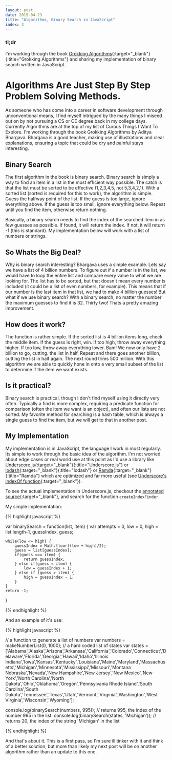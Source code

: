 ```yaml
---
layout: post
date: 2015-04-23
title: "Algorithms, Binary Search in JavaScript"
index: 3
---
```


### tl;dr

I'm working through the book
[Grokking Algorithms]('http://www.amazon.com/Grokking-Algorithms-illustrated-programmers-curious/dp/1617292230'){:target="_blank"}{:title="Grokking Algorithms"} and sharing my implementation of binary search written in JavaScript.

# Algorithms Are Just Step By Step Problem Solving Methods.

As someone who has come into a career in software development through unconventional means, I find
myself intrigued by the many things I miseed out on by not pursuing a CS or CE degree back in my college
days.  Currently Algorithms are at the top of my list of Curous Things I Want To Explore.  I'm working
through the book Grokking Algorithms by Aditya Bhargava.  Bhargava is a good teacher, making use of illustrations
and clear explanations, ensuring a topic that could be dry and painful stays interesting.

## Binary Search

The first algorithm in the book is binary search.  Binary search is simply a way to find an item in a list in
the most efficient way possible.  The catch is that the list must be sorted to be effective (1,2,3,4,5, not 5,3,4,2,1).  With a sorted list (sorted is required for this to work), the algorithm is simple.  Guess the halfway point of the list.  If the guess
is too large, ignore everything above.  If the guess is too small, ignore everything below.  Repeat until you
find the item, otherwise return nothing.

Basically, a binary search needs to find the index of the searched item in as few guesses as possible. If
found, it will return the index. If not, it will return -1 (this is standard). My implementation below will
work with a list of numbers or strings.

## So Whats the Big Deal?

Why is binary search interesting?  Bhargava uses a simple example.  Lets say we have a list of 4 billion numbers.  To
figure out if a number is in the list, we would have to loop the entire list and compare every value to what we are
looking for.  The list has to be sorted, but that doesn't mean every number is included (it could be a list of even
numbers, for example).  This means that if our number is the last item in that list, we had to make 4 billion guesses!
But what if we use binary search?  With a binary search, no matter the number the maximum guesses to find it is 32.
Thirty two!  Thats a pretty amazing improvement.

## How does it work?

The function is rather simple.  If the sorted list is 4 billion items long, check the middle item.  If the guess is right, win.
If too high, throw away everything higher. If too low, throw away everything lower. Bam! We now only have 2 billion to go, cutting.  the list in half.  Repeat and there goes another billion, cutting the list in half again.  The next round trims 500 million.
With this algorithm we are able to quickly hone in onto a very small subset of the list to determine if the item we want exists.

## Is it practical?

Binary search is practical, though I don't find myself using it directly very often.  Typically a find is more complex, requiring
a predicate function for comparison (often the item we want is an object), and often our lists are not sorted.  My favorite method
for searching is a hash table, which is always a single guess to find the item, but we will get to that in another post.

## My Implementation

My implementation is in JavaScript, the language I work in most regularly.  Its simple to work through the
basic idea of the algorithm. I'm not worried about edge cases or real world use at this point as I'd use a
library like
[Underscore.js](http://underscorejs.org/){:target="_blank"}{:title="Underscore.js"} or
[lodash](https://lodash.com/){:target="_blank"}{:title="lodash"} or
[Ramda](http://ramdajs.com/docs/){:target="_blank"}{:title="Ramda"}
which are optimized and far more useful (see
[Underscore's indexOf function](http://underscorejs.org/#indexOf){:target="_blank"}).

To see the actual implementation in Underscore.js, checkout the
[annotated source](http://underscorejs.org/docs/underscore.html){:target="_blank"}, and search for the
function `createIndexFinder`.

My simple implementation:

{% highlight javascript %}

var binarySearch = function(list, item) {
    var attempts = 0,
        low = 0,
        high = list.length-1,
        guessIndex,
        guess;

    while(low <= high) {
        guessIndex = Math.floor((low + high)/2);
        guess = list[guessIndex];
        if(guess === item) {
            return guessIndex;
        } else if(guess < item) {
            low = guessIndex + 1;
        } else if (guess > item) {
            high = guessIndex - 1;
        }
    }
    return -1;
}

{% endhighlight %}

And an example of it's use:

{% highlight javascript %}

// a function to generate a list of numbers
var numbers = makeNumberList(0, 1000);
// a hard coded list of states
var states = ['Alabama','Alaska','Arizona','Arkansas','California','Colorado','Connecticut','Delaware','Florida','Georgia','Hawaii','Idaho','Illinois Indiana','Iowa','Kansas','Kentucky','Louisiana','Maine','Maryland','Massachusetts','Michigan','Minnesota','Mississippi','Missouri','Montana Nebraska','Nevada','New Hampshire','New Jersey','New Mexico','New York','North Carolina','North Dakota','Ohio','Oklahoma','Oregon','Pennsylvania Rhode Island','South Carolina','South Dakota','Tennessee','Texas','Utah','Vermont','Virginia','Washington','West Virginia','Wisconsin','Wyoming'];

console.log(binarySearch(numbers, 995)); // returns 995, the index of the number 995 in the list.
console.log(binarySearch(states, 'Michigan')); // returns 20, the index of the string 'Michigan' in the list

{% endhighlight %}

And that's about it.  This is a first pass, so I'm sure ill tinker with it and think of a better solution, but more than
likely my next post will be on another algorithm rather than an update to this one.


